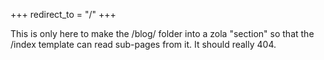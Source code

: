 +++
redirect_to = "/"
+++

This is only here to make the /blog/ folder into a zola "section" so that the /index template can read sub-pages from it.
It should really 404.

